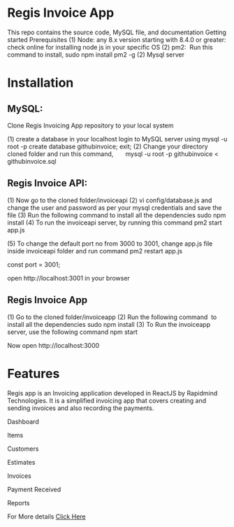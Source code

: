 # Regis Invoice App

This repo contains the source code, MySQL file, and documentation
Getting started
Prerequisites
(1) Node: any 8.x version starting with 8.4.0 or greater: check online for installing node js in your specific OS
(2) pm2:  Run this command to install, sudo npm install pm2 -g
(2) Mysql server

# Installation

## MySQL:
Clone Regis Invoicing App repository to your local system

(1) create a database in your localhost
login to MySQL server using mysql -u root -p
create database githubinvoice;
	exit;
(2) Change your directory cloned folder and run this command,
      	mysql -u root -p githubinvoice < githubinvoice.sql


## Regis Invoice API:

(1) Now go to the cloned folder/invoiceapi
(2) vi config/database.js and change the user and password as per your mysql credentials and save the file
(3) Run the following command to install all the dependencies
sudo npm install
(4) To run the invoiceapi server, by running this command
pm2 start app.js

(5) To change the default port no from 3000 to 3001, change app.js file inside invoiceapi folder and run command pm2 restart app.js

const port = 3001;

open http://localhost:3001 in your browser


## Regis Invoice App

(1) Go to the cloned folder/invoiceapp
(2) Run the following command  to install all the dependencies
	sudo npm install
(3) To Run the invoiceapp server, use the following command
npm start

Now open http://localhost:3000

# Features

Regis app is an Invoicing application developed in ReactJS by Rapidmind Technologies. It is a simplified invoicing app that covers creating and sending invoices and also recording the payments.

Dashboard

Items

Customers

Estimates

Invoices

Payment Received

Reports

For More details [Click Here](https://www.therapidmind.com/case_study/regis-invoicing-app/)